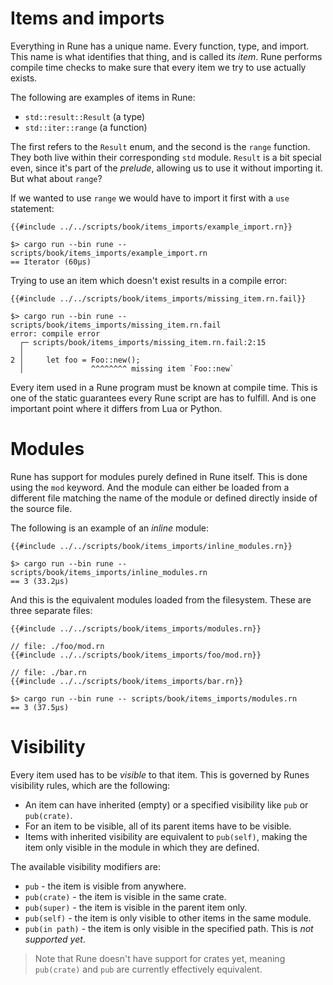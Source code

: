 # Items and imports

Everything in Rune has a unique name. Every function, type, and import. This
name is what identifies that thing, and is called its *item*. Rune performs
compile time checks to make sure that every item we try to use actually exists.

The following are examples of items in Rune:

* `std::result::Result` (a type)
* `std::iter::range` (a function)

The first refers to the `Result` enum, and the second is the `range` function.
They both live within their corresponding `std` module. `Result` is a bit
special even, since it's part of the *prelude*, allowing us to use it without
importing it. But what about `range`?

If we wanted to use `range` we would have to import it first with a `use`
statement:

```rune
{{#include ../../scripts/book/items_imports/example_import.rn}}
```

```text
$> cargo run --bin rune -- scripts/book/items_imports/example_import.rn
== Iterator (60µs)
```

Trying to use an item which doesn't exist results in a compile error:

```rune
{{#include ../../scripts/book/items_imports/missing_item.rn.fail}}
```

```text
$> cargo run --bin rune -- scripts/book/items_imports/missing_item.rn.fail
error: compile error
  ┌─ scripts/book/items_imports/missing_item.rn.fail:2:15
  │
2 │     let foo = Foo::new();
  │               ^^^^^^^^ missing item `Foo::new`
```

Every item used in a Rune program must be known at compile time. This is one of
the static guarantees every Rune script are has to fulfill. And is one important
point where it differs from Lua or Python.

# Modules

Rune has support for modules purely defined in Rune itself. This is done using
the `mod` keyword. And the module can either be loaded from a different file
matching the name of the module or defined directly inside of the source file.

The following is an example of an *inline* module:

```rune
{{#include ../../scripts/book/items_imports/inline_modules.rn}}
```

```text
$> cargo run --bin rune -- scripts/book/items_imports/inline_modules.rn
== 3 (33.2µs)
```

And this is the equivalent modules loaded from the filesystem. These are three
separate files:

```rune
{{#include ../../scripts/book/items_imports/modules.rn}}
```

```rune
// file: ./foo/mod.rn
{{#include ../../scripts/book/items_imports/foo/mod.rn}}
```

```rune
// file: ./bar.rn
{{#include ../../scripts/book/items_imports/bar.rn}}
```

```text
$> cargo run --bin rune -- scripts/book/items_imports/modules.rn
== 3 (37.5µs)
```

# Visibility

Every item used has to be *visible* to that item. This is governed by Runes
visibility rules, which are the following:

* An item can have inherited (empty) or a specified visibility like `pub` or
  `pub(crate)`.
* For an item to be visible, all of its parent items have to be visible.
* Items with inherited visibility are equivalent to `pub(self)`, making the item
  only visible in the module in which they are defined.

The available visibility modifiers are:
* `pub` - the item is visible from anywhere.
* `pub(crate)` - the item is visible in the same crate.
* `pub(super)` - the item is visible in the parent item only.
* `pub(self)` - the item is only visible to other items in the same module.
* `pub(in path)` - the item is only visible in the specified path. This is *not
  supported yet*.

> Note that Rune doesn't have support for crates yet, meaning `pub(crate)` and
> `pub` are currently effectively equivalent.
